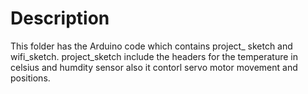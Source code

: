 # Description


This folder has the Arduino code which contains project_ sketch and wifi_sketch. project_sketch include the headers for the temperature in celsius and humdity sensor also it contorl servo motor movement and positions. 
